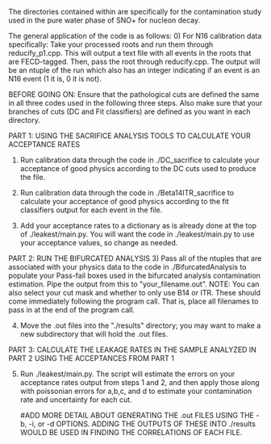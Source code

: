 The directories contained within are specifically for the contamination study used
in the pure water phase of SNO+ for nucleon decay.

The general application of the code is as follows:
  0) For N16 calibration data specifically:
     Take your processed roots and run them through reducify_p1.cpp.  This will
     output a text file with all events in the roots that are FECD-tagged. Then,
     pass the root through reducify.cpp.  The output will be an ntuple of the
     run which also has an integer indicating if an event is an N16 event (1 it is,
     0 it is not).

BEFORE GOING ON: Ensure that the pathological cuts are defined the same in all
three codes used in the following three steps.  Also make sure that your branches
of cuts (DC and Fit classifiers) are defined as you want in each directory.

  PART 1: USING THE SACRIFICE ANALYSIS TOOLS TO CALCULATE YOUR ACCEPTANCE RATES

  1) Run calibration data through the code in ./DC_sacrifice to calculate your
     acceptance of good physics according to the DC cuts used to produce the file.
  2) Run calibration data through the code in ./Beta14ITR_sacrifice to calculate
     your acceptance of good physics according to the fit classifiers output
     for each event in the file.

  3) Add your acceptance rates to a dictionary as is already done at the top of
     ./leakest/main.py.  You will want the code in ./leakest/main.py to use
     your acceptance values, so change as needed.

  PART 2: RUN THE BIFURCATED ANALYSIS 
  3) Pass all of the ntuples that are associated with your physics data 
     to the code in ./BifurcatedAnalysis to populate your
     Pass-fail boxes used in the bifurcated analysis contamination estimation.
     Pipe the output from this to "your_filename.out".
     NOTE: You can also select your cut mask and whether to only use B14 or ITR.
     These should come immediately following the program call.  That is, place
     all filenames to pass in at the end of the program call.

  4) Move the .out files into the "./results" directory; you may want to
     make a new subdirectory that will hold the .out files.

  PART 3: CALCULATE THE LEAKAGE RATES IN THE SAMPLE ANALYZED IN PART 2 USING
  THE ACCEPTANCES FROM PART 1

  5) Run ./leakest/main.py.  The script will estimate the errors on your
     acceptance rates output from steps 1 and 2, and then apply those along with
     poissonian errors for a,b,c, and d to estimate your contamination rate and
     uncertainty for each cut.
     
     #ADD MORE DETAIL ABOUT GENERATING THE .out FILES USING THE -b, -i, or
     -d OPTIONS.  ADDING THE OUTPUTS OF THESE INTO ./results WOULD BE USED IN
     FINDING THE CORRELATIONS OF EACH FILE.
